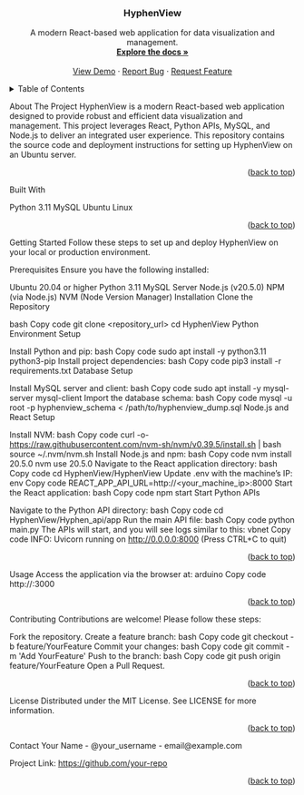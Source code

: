<!-- Improved compatibility of back to top link -->
<a id="readme-top"></a>

<!-- PROJECT LOGO --> <br /> <div align="center"> <h3 align="center">HyphenView</h3> <p align="center"> A modern React-based web application for data visualization and management. <br /> <a href="https://github.com/your-repo"><strong>Explore the docs »</strong></a> <br /> <br /> <a href="https://github.com/your-repo">View Demo</a> · <a href="https://github.com/your-repo/issues">Report Bug</a> · <a href="https://github.com/your-repo/issues">Request Feature</a> </p> </div> <!-- TABLE OF CONTENTS --> <details> <summary>Table of Contents</summary> <ol> <li> <a href="#about-the-project">About The Project</a> <ul> <li><a href="#built-with">Built With</a></li> </ul> </li> <li> <a href="#getting-started">Getting Started</a> <ul> <li><a href="#prerequisites">Prerequisites</a></li> <li><a href="#installation">Installation</a></li> </ul> </li> <li><a href="#usage">Usage</a></li> <li><a href="#contributing">Contributing</a></li> <li><a href="#license">License</a></li> <li><a href="#contact">Contact</a></li> </ol> </details> <!-- ABOUT THE PROJECT -->
About The Project
HyphenView is a modern React-based web application designed to provide robust and efficient data visualization and management. This project leverages React, Python APIs, MySQL, and Node.js to deliver an integrated user experience. This repository contains the source code and deployment instructions for setting up HyphenView on an Ubuntu server.

<p align="right">(<a href="#readme-top">back to top</a>)</p>
Built With

Python 3.11
MySQL
Ubuntu Linux
<p align="right">(<a href="#readme-top">back to top</a>)</p> <!-- GETTING STARTED -->
Getting Started
Follow these steps to set up and deploy HyphenView on your local or production environment.

Prerequisites
Ensure you have the following installed:

Ubuntu 20.04 or higher
Python 3.11
MySQL Server
Node.js (v20.5.0)
NPM (via Node.js)
NVM (Node Version Manager)
Installation
Clone the Repository

bash
Copy code
git clone <repository_url>
cd HyphenView
Python Environment Setup

Install Python and pip:
bash
Copy code
sudo apt install -y python3.11 python3-pip
Install project dependencies:
bash
Copy code
pip3 install -r requirements.txt
Database Setup

Install MySQL server and client:
bash
Copy code
sudo apt install -y mysql-server mysql-client
Import the database schema:
bash
Copy code
mysql -u root -p hyphenview_schema < /path/to/hyphenview_dump.sql
Node.js and React Setup

Install NVM:
bash
Copy code
curl -o- https://raw.githubusercontent.com/nvm-sh/nvm/v0.39.5/install.sh | bash
source ~/.nvm/nvm.sh
Install Node.js and npm:
bash
Copy code
nvm install 20.5.0
nvm use 20.5.0
Navigate to the React application directory:
bash
Copy code
cd HyphenView/HyphenView
Update .env with the machine’s IP:
env
Copy code
REACT_APP_API_URL=http://<your_machine_ip>:8000
Start the React application:
bash
Copy code
npm start
Start Python APIs

Navigate to the Python API directory:
bash
Copy code
cd HyphenView/Hyphen_api/app
Run the main API file:
bash
Copy code
python main.py
The APIs will start, and you will see logs similar to this:
vbnet
Copy code
INFO:     Uvicorn running on http://0.0.0.0:8000 (Press CTRL+C to quit)
<p align="right">(<a href="#readme-top">back to top</a>)</p> <!-- USAGE -->
Usage
Access the application via the browser at:
arduino
Copy code
http://<your_machine_ip>:3000
<p align="right">(<a href="#readme-top">back to top</a>)</p> <!-- CONTRIBUTING -->
Contributing
Contributions are welcome! Please follow these steps:

Fork the repository.
Create a feature branch:
bash
Copy code
git checkout -b feature/YourFeature
Commit your changes:
bash
Copy code
git commit -m 'Add YourFeature'
Push to the branch:
bash
Copy code
git push origin feature/YourFeature
Open a Pull Request.
<p align="right">(<a href="#readme-top">back to top</a>)</p> <!-- LICENSE -->
License
Distributed under the MIT License. See LICENSE for more information.

<p align="right">(<a href="#readme-top">back to top</a>)</p> <!-- CONTACT -->
Contact
Your Name - @your_username - email@example.com

Project Link: https://github.com/your-repo

<p align="right">(<a href="#readme-top">back to top</a>)</p> <!-- MARKDOWN LINKS & IMAGES -->
